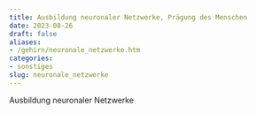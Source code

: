 ```yaml
---
title: Ausbildung neuronaler Netzwerke, Prägung des Menschen
date: 2023-08-26
draft: false
aliases:
- /gehirn/neuronale_netzwerke.htm
categories:
- sonstiges
slug: neuronale_netzwerke
---
```





Ausbildung neuronaler Netzwerke


